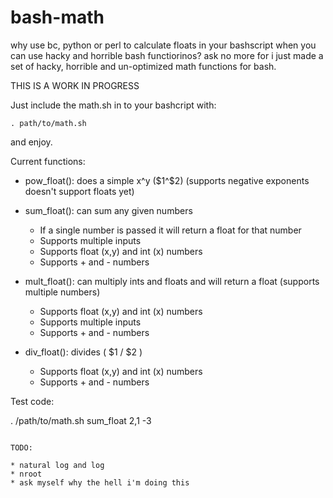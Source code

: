 # bash-math
why use bc, python or perl to calculate floats in your bashscript when you can use hacky and horrible bash functiorinos? ask no more for i just made a set of hacky, horrible and un-optimized math functions for bash.

THIS IS A WORK IN PROGRESS

Just include the math.sh in to your bashcript with: 

```Shell
. path/to/math.sh
```

and enjoy.

Current functions:

* pow_float(): does a simple x^y ($1^$2) (supports negative exponents doesn't support floats yet)

* sum_float(): can sum any given numbers
  * If a single number is passed it will return a float for that number
  * Supports multiple inputs
  * Supports float (x,y) and int (x) numbers
  * Supports + and - numbers 
  
* mult_float(): can multiply ints and floats and will return a float (supports multiple numbers)
  * Supports float (x,y) and int (x) numbers
  * Supports multiple inputs
  * Supports + and - numbers 
  
* div_float(): divides ( $1 / $2 )
  * Supports float (x,y) and int (x) numbers
  * Supports + and - numbers 
  
Test code:

. /path/to/math.sh
sum_float 2,1 -3

```

TODO:

* natural log and log
* nroot
* ask myself why the hell i'm doing this
